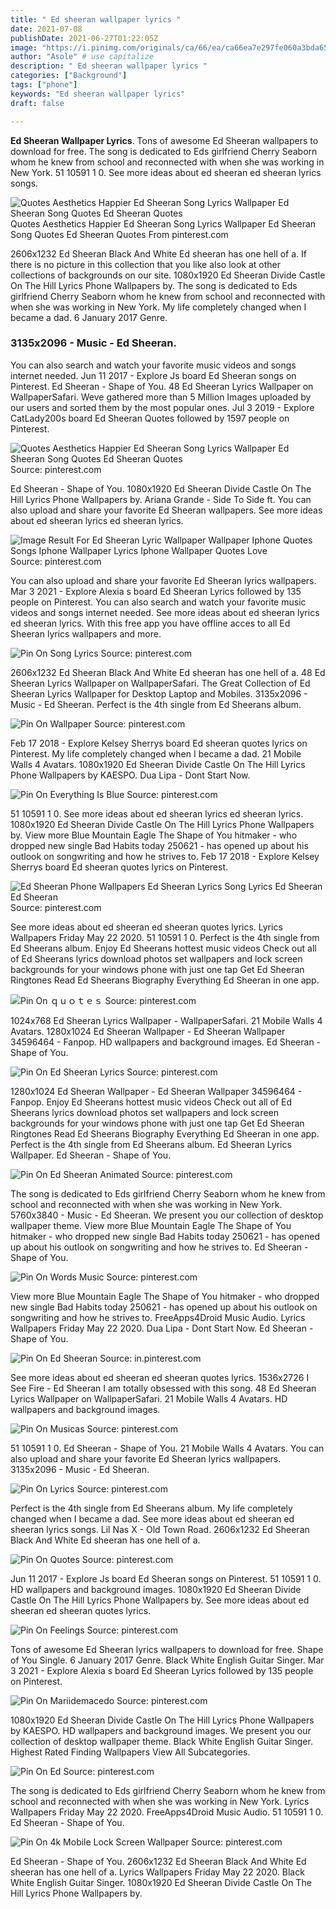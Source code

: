 ```yaml
---
title: " Ed sheeran wallpaper lyrics "
date: 2021-07-08
publishDate: 2021-06-27T01:22:05Z
image: "https://i.pinimg.com/originals/ca/66/ea/ca66ea7e297fe060a3bda6587991004b.png"
author: "Asole" # use capitalize
description: " Ed sheeran wallpaper lyrics "
categories: ["Background"]
tags: ["phone"]
keywords: "Ed sheeran wallpaper lyrics"
draft: false

---
```



**Ed Sheeran Wallpaper Lyrics**. Tons of awesome Ed Sheeran wallpapers to download for free. The song is dedicated to Eds girlfriend Cherry Seaborn whom he knew from school and reconnected with when she was working in New York. 51 10591 1 0. See more ideas about ed sheeran ed sheeran lyrics songs.

![Quotes Aesthetics Happier Ed Sheeran Song Lyrics Wallpaper Ed Sheeran Song Quotes Ed Sheeran Quotes](https://i.pinimg.com/originals/53/ae/fb/53aefb3b9dcce97a7f5d3ebdb54a013d.jpg "Quotes Aesthetics Happier Ed Sheeran Song Lyrics Wallpaper Ed Sheeran Song Quotes Ed Sheeran Quotes")
Quotes Aesthetics Happier Ed Sheeran Song Lyrics Wallpaper Ed Sheeran Song Quotes Ed Sheeran Quotes From pinterest.com


2606x1232 Ed Sheeran Black And White Ed sheeran has one hell of a. If there is no picture in this collection that you like also look at other collections of backgrounds on our site. 1080x1920 Ed Sheeran Divide Castle On The Hill Lyrics Phone Wallpapers by. The song is dedicated to Eds girlfriend Cherry Seaborn whom he knew from school and reconnected with when she was working in New York. My life completely changed when I became a dad. 6 January 2017 Genre.

### 3135x2096 - Music - Ed Sheeran.

You can also search and watch your favorite music videos and songs internet needed. Jun 11 2017 - Explore Js board Ed Sheeran songs on Pinterest. Ed Sheeran - Shape of You. 48 Ed Sheeran Lyrics Wallpaper on WallpaperSafari. Weve gathered more than 5 Million Images uploaded by our users and sorted them by the most popular ones. Jul 3 2019 - Explore CatLady200s board Ed Sheeran Quotes followed by 1597 people on Pinterest.


![Quotes Aesthetics Happier Ed Sheeran Song Lyrics Wallpaper Ed Sheeran Song Quotes Ed Sheeran Quotes](https://i.pinimg.com/originals/53/ae/fb/53aefb3b9dcce97a7f5d3ebdb54a013d.jpg "Quotes Aesthetics Happier Ed Sheeran Song Lyrics Wallpaper Ed Sheeran Song Quotes Ed Sheeran Quotes")
Source: pinterest.com

Ed Sheeran - Shape of You. 1080x1920 Ed Sheeran Divide Castle On The Hill Lyrics Phone Wallpapers by. Ariana Grande - Side To Side ft. You can also upload and share your favorite Ed Sheeran wallpapers. See more ideas about ed sheeran lyrics ed sheeran lyrics.

![Image Result For Ed Sheeran Lyric Wallpaper Wallpaper Iphone Quotes Songs Iphone Wallpaper Lyrics Iphone Wallpaper Quotes Love](https://i.pinimg.com/originals/f8/92/08/f89208a960dc4d2e730df725f642740f.jpg "Image Result For Ed Sheeran Lyric Wallpaper Wallpaper Iphone Quotes Songs Iphone Wallpaper Lyrics Iphone Wallpaper Quotes Love")
Source: pinterest.com

You can also upload and share your favorite Ed Sheeran lyrics wallpapers. Mar 3 2021 - Explore Alexia s board Ed Sheeran Lyrics followed by 135 people on Pinterest. You can also search and watch your favorite music videos and songs internet needed. See more ideas about ed sheeran lyrics ed sheeran lyrics. With this free app you have offline acces to all Ed Sheeran lyrics wallpapers and more.

![Pin On Song Lyrics](https://i.pinimg.com/originals/a9/a9/da/a9a9da68cee59ed5583945d62f1a8bca.jpg "Pin On Song Lyrics")
Source: pinterest.com

2606x1232 Ed Sheeran Black And White Ed sheeran has one hell of a. 48 Ed Sheeran Lyrics Wallpaper on WallpaperSafari. The Great Collection of Ed Sheeran Lyrics Wallpaper for Desktop Laptop and Mobiles. 3135x2096 - Music - Ed Sheeran. Perfect is the 4th single from Ed Sheerans album.

![Pin On Wallpaper](https://i.pinimg.com/originals/5d/74/6b/5d746b218853e464f8570d38278e292a.png "Pin On Wallpaper")
Source: pinterest.com

Feb 17 2018 - Explore Kelsey Sherrys board Ed sheeran quotes lyrics on Pinterest. My life completely changed when I became a dad. 21 Mobile Walls 4 Avatars. 1080x1920 Ed Sheeran Divide Castle On The Hill Lyrics Phone Wallpapers by KAESPO. Dua Lipa - Dont Start Now.

![Pin On Everything Is Blue](https://i.pinimg.com/originals/f0/82/96/f08296701e194d4bf7b7629b7fb030ec.jpg "Pin On Everything Is Blue")
Source: pinterest.com

51 10591 1 0. See more ideas about ed sheeran lyrics ed sheeran lyrics. 1080x1920 Ed Sheeran Divide Castle On The Hill Lyrics Phone Wallpapers by. View more Blue Mountain Eagle The Shape of You hitmaker - who dropped new single Bad Habits today 250621 - has opened up about his outlook on songwriting and how he strives to. Feb 17 2018 - Explore Kelsey Sherrys board Ed sheeran quotes lyrics on Pinterest.

![Ed Sheeran Phone Wallpapers Ed Sheeran Lyrics Song Lyrics Ed Sheeran Ed Sheeran](https://i.pinimg.com/originals/ef/0c/5c/ef0c5c2bb6c7f498ba08c4ab00e758bf.jpg "Ed Sheeran Phone Wallpapers Ed Sheeran Lyrics Song Lyrics Ed Sheeran Ed Sheeran")
Source: pinterest.com

See more ideas about ed sheeran ed sheeran quotes lyrics. Lyrics Wallpapers Friday May 22 2020. 51 10591 1 0. Perfect is the 4th single from Ed Sheerans album. Enjoy Ed Sheerans hottest music videos Check out all of Ed Sheerans lyrics download photos set wallpapers and lock screen backgrounds for your windows phone with just one tap Get Ed Sheeran Ringtones Read Ed Sheerans Biography Everything Ed Sheeran in one app.

![Pin On ｑｕｏｔｅｓ](https://i.pinimg.com/originals/dc/76/e1/dc76e152cacb7468e0689b8db1dd26e8.jpg "Pin On ｑｕｏｔｅｓ")
Source: pinterest.com

1024x768 Ed Sheeran Lyrics Wallpaper - WallpaperSafari. 21 Mobile Walls 4 Avatars. 1280x1024 Ed Sheeran Wallpaper - Ed Sheeran Wallpaper 34596464 - Fanpop. HD wallpapers and background images. Ed Sheeran - Shape of You.

![Pin On Ed Sheeran Lyrics](https://i.pinimg.com/originals/bb/a4/97/bba497d9febcf7d9bc8c6990a0ec3830.png "Pin On Ed Sheeran Lyrics")
Source: pinterest.com

1280x1024 Ed Sheeran Wallpaper - Ed Sheeran Wallpaper 34596464 - Fanpop. Enjoy Ed Sheerans hottest music videos Check out all of Ed Sheerans lyrics download photos set wallpapers and lock screen backgrounds for your windows phone with just one tap Get Ed Sheeran Ringtones Read Ed Sheerans Biography Everything Ed Sheeran in one app. Perfect is the 4th single from Ed Sheerans album. Ed Sheeran Lyrics Wallpaper. Ed Sheeran - Shape of You.

![Pin On Ed Sheeran Animated](https://i.pinimg.com/474x/d8/66/12/d86612550de57e0c20ee91f251faef76.jpg "Pin On Ed Sheeran Animated")
Source: pinterest.com

The song is dedicated to Eds girlfriend Cherry Seaborn whom he knew from school and reconnected with when she was working in New York. 5760x3840 - Music - Ed Sheeran. We present you our collection of desktop wallpaper theme. View more Blue Mountain Eagle The Shape of You hitmaker - who dropped new single Bad Habits today 250621 - has opened up about his outlook on songwriting and how he strives to. Ed Sheeran - Shape of You.

![Pin On Words Music](https://i.pinimg.com/originals/a8/c2/30/a8c23051f12ab3d0a8eca0c057fc4cb9.jpg "Pin On Words Music")
Source: pinterest.com

View more Blue Mountain Eagle The Shape of You hitmaker - who dropped new single Bad Habits today 250621 - has opened up about his outlook on songwriting and how he strives to. FreeApps4Droid Music Audio. Lyrics Wallpapers Friday May 22 2020. Dua Lipa - Dont Start Now. Ed Sheeran - Shape of You.

![Pin On Ed Sheeran](https://i.pinimg.com/originals/2a/85/fb/2a85fb1b969bada850f042c4aef8155b.jpg "Pin On Ed Sheeran")
Source: in.pinterest.com

See more ideas about ed sheeran ed sheeran quotes lyrics. 1536x2726 I See Fire - Ed Sheeran I am totally obsessed with this song. 48 Ed Sheeran Lyrics Wallpaper on WallpaperSafari. 21 Mobile Walls 4 Avatars. HD wallpapers and background images.

![Pin On Musicas](https://i.pinimg.com/originals/ed/08/3b/ed083b06697bf16ecbb49c10922278a3.jpg "Pin On Musicas")
Source: pinterest.com

51 10591 1 0. Ed Sheeran - Shape of You. 21 Mobile Walls 4 Avatars. You can also upload and share your favorite Ed Sheeran lyrics wallpapers. 3135x2096 - Music - Ed Sheeran.

![Pin On Lyrics](https://i.pinimg.com/originals/ca/ff/cb/caffcb29fa459e214768ea934610bb15.png "Pin On Lyrics")
Source: pinterest.com

Perfect is the 4th single from Ed Sheerans album. My life completely changed when I became a dad. See more ideas about ed sheeran ed sheeran lyrics songs. Lil Nas X - Old Town Road. 2606x1232 Ed Sheeran Black And White Ed sheeran has one hell of a.

![Pin On Quotes](https://i.pinimg.com/originals/ef/1b/55/ef1b55230edf19836083d538c501f0e3.png "Pin On Quotes")
Source: pinterest.com

Jun 11 2017 - Explore Js board Ed Sheeran songs on Pinterest. 51 10591 1 0. HD wallpapers and background images. 1080x1920 Ed Sheeran Divide Castle On The Hill Lyrics Phone Wallpapers by. See more ideas about ed sheeran ed sheeran quotes lyrics.

![Pin On Feelings](https://i.pinimg.com/originals/ed/56/51/ed56514cab62ccc2f5aece50aa74c4d7.jpg "Pin On Feelings")
Source: pinterest.com

Tons of awesome Ed Sheeran lyrics wallpapers to download for free. Shape of You Single. 6 January 2017 Genre. Black White English Guitar Singer. Mar 3 2021 - Explore Alexia s board Ed Sheeran Lyrics followed by 135 people on Pinterest.

![Pin On Mariidemacedo](https://i.pinimg.com/736x/24/01/e1/2401e129399fa098d9893a66883f1b12.jpg "Pin On Mariidemacedo")
Source: pinterest.com

1080x1920 Ed Sheeran Divide Castle On The Hill Lyrics Phone Wallpapers by KAESPO. HD wallpapers and background images. We present you our collection of desktop wallpaper theme. Black White English Guitar Singer. Highest Rated Finding Wallpapers View All Subcategories.

![Pin On Ed](https://i.pinimg.com/originals/26/22/58/262258d64613b0af1498d11f1d48bac4.png "Pin On Ed")
Source: pinterest.com

The song is dedicated to Eds girlfriend Cherry Seaborn whom he knew from school and reconnected with when she was working in New York. Lyrics Wallpapers Friday May 22 2020. FreeApps4Droid Music Audio. 51 10591 1 0. Ed Sheeran - Shape of You.

![Pin On 4k Mobile Lock Screen Wallpaper](https://i.pinimg.com/originals/ca/66/ea/ca66ea7e297fe060a3bda6587991004b.png "Pin On 4k Mobile Lock Screen Wallpaper")
Source: pinterest.com

Ed Sheeran - Shape of You. 2606x1232 Ed Sheeran Black And White Ed sheeran has one hell of a. Lyrics Wallpapers Friday May 22 2020. Black White English Guitar Singer. 1080x1920 Ed Sheeran Divide Castle On The Hill Lyrics Phone Wallpapers by.

